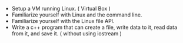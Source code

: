 * Setup a VM running Linux. ( Virtual Box )
* Familiarize yourself with Linux and the command line.
* Familiarize yourself with the Linux file API.
* Write a c++ program that can create a file, write data to it, read data from it, and save it. ( without using iostream )
